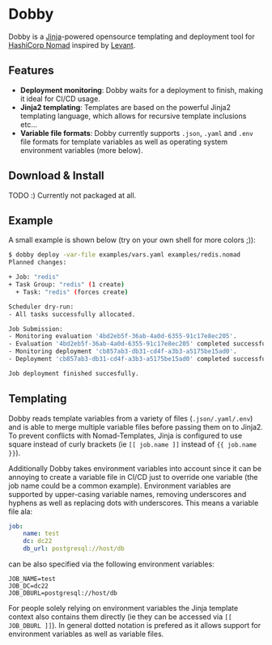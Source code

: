 # Dobby

Dobby is a [Jinja](https://jinja.palletsprojects.com/)-powered opensource templating and deployment tool for [HashiCorp Nomad](https://www.nomadproject.io/) inspired by [Levant](https://github.com/jrasell/levant).

## Features

* **Deployment monitoring**: Dobby waits for a deployment to finish, making it ideal for CI/CD usage.
* **Jinja2 templating**: Templates are based on the powerful Jinja2 templating language, which allows for recursive template inclusions etc...
* **Variable file formats**: Dobby currently supports `.json`, `.yaml` and `.env` file formats for template variables as well as operating system environment variables (more below).

## Download & Install

TODO :) Currently not packaged at all.

## Example

A small example is shown below (try on your own shell for more colors ;)):

```bash
$ dobby deploy -var-file examples/vars.yaml examples/redis.nomad
Planned changes:

+ Job: "redis"
+ Task Group: "redis" (1 create)
  + Task: "redis" (forces create)

Scheduler dry-run:
- All tasks successfully allocated.

Job Submission:
- Monitoring evaluation '4bd2eb5f-36ab-4a0d-6355-91c17e8ec205'.
- Evaluation '4bd2eb5f-36ab-4a0d-6355-91c17e8ec205' completed successfully.
- Monitoring deployment 'cb857ab3-db31-cd4f-a3b3-a5175be15ad0'.
- Deployment 'cb857ab3-db31-cd4f-a3b3-a5175be15ad0' completed successfully.

Job deployment finished succesfully.

```

## Templating

Dobby reads template variables from a variety of files (`.json/.yaml/.env`) and is able to merge multiple variable files before passing them on to Jinja2. To prevent conflicts with Nomad-Templates, Jinja is configured to use square instead of curly brackets (ie `[[ job.name ]]` instead of `{{ job.name }}`).

Additionally Dobby takes environment variables into account since it can be annoying to create a variable file in CI/CD just to override one variable (the job name could be a common example). Environment variables are supported by upper-casing variable names, removing underscores and hyphens as well as replacing dots with underscores. This means a variable file ala:

```yaml
job:
    name: test
    dc: dc22
    db_url: postgresql://host/db
```

can be also specified via the following environment variables:

```
JOB_NAME=test
JOB_DC=dc22
JOB_DBURL=postgresql://host/db
```

For people solely relying on environment variables the Jinja template context also contains them directly (ie they can be accessed via `[[ JOB_DBURL ]]`). In general dotted notation is prefered as it allows support for environment variables as well as variable files.
